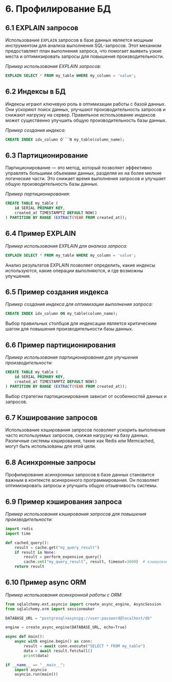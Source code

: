 # 6. Профилирование БД

## 6.1 EXPLAIN запросов

Использование `EXPLAIN` запросов в базе данных является мощным инструментом для анализа выполнения SQL-запросов. Этот механизм предоставляет план выполнения запроса, что помогает выявить узкие места и оптимизировать запросы для повышения производительности.

*Пример использования EXPLAIN запросов:*
```sql
EXPLAIN SELECT * FROM my_table WHERE my_column = 'value';
```

## 6.2 Индексы в БД

Индексы играют ключевую роль в оптимизации работы с базой данных. Они ускоряют поиск данных, улучшают производительность запросов и снижают нагрузку на сервер. Правильное использование индексов может существенно улучшить общую производительность базы данных.

*Пример создания индекса:*
```sql
CREATE INDEX idx_column O```N my_table(column_name);
```

## 6.3 Партиционирование

Партиционирование — это метод, который позволяет эффективно управлять большими объемами данных, разделяя их на более мелкие логические части. Это снижает время выполнения запросов и улучшает общую производительность базы данных.

*Пример партиционирования:*
```sql
CREATE TABLE my_table (
    id SERIAL PRIMARY KEY,
    created_at TIMESTAMPTZ DEFAULT NOW()
) PARTITION BY RANGE (EXTRACT(YEAR FROM created_at));
```

## 6.4 Пример EXPLAIN

*Пример использования EXPLAIN для анализа запроса:*
```sql
EXPLAIN SELECT * FROM my_table WHERE my_column = 'value';
```

Анализ результатов EXPLAIN позволяет определить, какие индексы используются, какие операции выполняются, и где возможны улучшения.

## 6.5 Пример создания индекса

*Пример создания индекса для оптимизации выполнения запроса:*
```sql
CREATE INDEX idx_column ON my_table(column_name);
```

Выбор правильных столбцов для индексации является критическим шагом для повышения производительности базы данных.

## 6.6 Пример партиционирования

*Пример использования партиционирования для улучшения производительности:*
```sql
CREATE TABLE my_table (
    id SERIAL PRIMARY KEY,
    created_at TIMESTAMPTZ DEFAULT NOW()
) PARTITION BY RANGE (EXTRACT(YEAR FROM created_at));
```

Выбор стратегии партиционирования зависит от особенностей данных и запросов.

## 6.7 Кэширование запросов

Использование кэширования запросов позволяет ускорить выполнение часто используемых запросов, снижая нагрузку на базу данных. Различные системы кэширования, такие как Redis или Memcached, могут быть использованы для этой цели.

## 6.8 Асинхронные запросы

Профилирование асинхронных запросов в базе данных становится важным в контексте асинхронного программирования. Он позволяет оптимизировать запросы и улучшить общую отзывчивость системы.

## 6.9 Пример кэширования запроса

*Пример использования кэширования запросов для повышения производительности:*
```python
import redis
import time

def cached_query():
    result = cache.get("my_query_result")
    if result is None:
        result = perform_expensive_query()
        cache.set("my_query_result", result, timeout=3600)  # кэширование на 1 час
    return result
```

## 6.10 Пример async ORM

*Пример использования асинхронной работы с ORM:*
```python
from sqlalchemy.ext.asyncio import create_async_engine, AsyncSession
from sqlalchemy.orm import sessionmaker

DATABASE_URL = "postgresql+asyncpg://user:password@localhost/db"

engine = create_async_engine(DATABASE_URL, echo=True)

async def main():
    async with engine.begin() as conn:
        result = await conn.execute("SELECT * FROM my_table")
        data = await result.fetchall()
        print(data)

if __name__ == "__main__":
    import asyncio
    asyncio.run(main())
```
